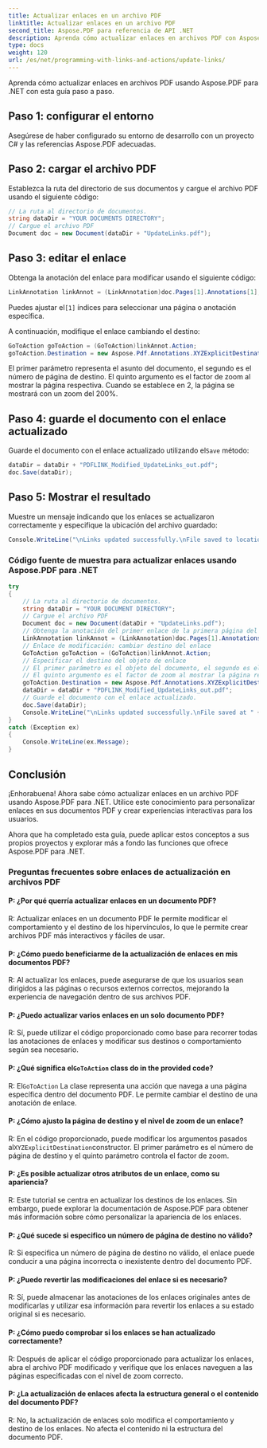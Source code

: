 ```yaml
---
title: Actualizar enlaces en un archivo PDF
linktitle: Actualizar enlaces en un archivo PDF
second_title: Aspose.PDF para referencia de API .NET
description: Aprenda cómo actualizar enlaces en archivos PDF con Aspose.PDF para .NET.
type: docs
weight: 120
url: /es/net/programming-with-links-and-actions/update-links/
---
```

Aprenda cómo actualizar enlaces en archivos PDF usando Aspose.PDF para .NET con esta guía paso a paso.

## Paso 1: configurar el entorno

Asegúrese de haber configurado su entorno de desarrollo con un proyecto C# y las referencias Aspose.PDF adecuadas.

## Paso 2: cargar el archivo PDF

Establezca la ruta del directorio de sus documentos y cargue el archivo PDF usando el siguiente código:

```csharp
// La ruta al directorio de documentos.
string dataDir = "YOUR DOCUMENTS DIRECTORY";
// Cargue el archivo PDF
Document doc = new Document(dataDir + "UpdateLinks.pdf");
```

## Paso 3: editar el enlace

Obtenga la anotación del enlace para modificar usando el siguiente código:

```csharp
LinkAnnotation linkAnnot = (LinkAnnotation)doc.Pages[1].Annotations[1];
```

 Puedes ajustar el`[1]` índices para seleccionar una página o anotación específica.

A continuación, modifique el enlace cambiando el destino:

```csharp
GoToAction goToAction = (GoToAction)linkAnnot.Action;
goToAction.Destination = new Aspose.Pdf.Annotations.XYZExplicitDestination(1, 1, 2, 2);
```

El primer parámetro representa el asunto del documento, el segundo es el número de página de destino. El quinto argumento es el factor de zoom al mostrar la página respectiva. Cuando se establece en 2, la página se mostrará con un zoom del 200%.

## Paso 4: guarde el documento con el enlace actualizado

 Guarde el documento con el enlace actualizado utilizando el`Save` método:

```csharp
dataDir = dataDir + "PDFLINK_Modified_UpdateLinks_out.pdf";
doc.Save(dataDir);
```

## Paso 5: Mostrar el resultado

Muestre un mensaje indicando que los enlaces se actualizaron correctamente y especifique la ubicación del archivo guardado:

```csharp
Console.WriteLine("\nLinks updated successfully.\nFile saved to location: " + dataDir);
```

### Código fuente de muestra para actualizar enlaces usando Aspose.PDF para .NET 
```csharp
try
{
	// La ruta al directorio de documentos.
	string dataDir = "YOUR DOCUMENT DIRECTORY";
	// Cargue el archivo PDF
	Document doc = new Document(dataDir + "UpdateLinks.pdf");
	// Obtenga la anotación del primer enlace de la primera página del documento
	LinkAnnotation linkAnnot = (LinkAnnotation)doc.Pages[1].Annotations[1];
	// Enlace de modificación: cambiar destino del enlace
	GoToAction goToAction = (GoToAction)linkAnnot.Action;
	// Especificar el destino del objeto de enlace
	// El primer parámetro es el objeto del documento, el segundo es el número de página de destino.
	// El quinto argumento es el factor de zoom al mostrar la página respectiva. Al usar 2, la página se mostrará con un zoom del 200 %.
	goToAction.Destination = new Aspose.Pdf.Annotations.XYZExplicitDestination(1, 1, 2, 2);
	dataDir = dataDir + "PDFLINK_Modified_UpdateLinks_out.pdf";
	// Guarde el documento con el enlace actualizado.
	doc.Save(dataDir);
	Console.WriteLine("\nLinks updated successfully.\nFile saved at " + dataDir);
}
catch (Exception ex)
{
	Console.WriteLine(ex.Message);
}
```

## Conclusión

¡Enhorabuena! Ahora sabe cómo actualizar enlaces en un archivo PDF usando Aspose.PDF para .NET. Utilice este conocimiento para personalizar enlaces en sus documentos PDF y crear experiencias interactivas para los usuarios.

Ahora que ha completado esta guía, puede aplicar estos conceptos a sus propios proyectos y explorar más a fondo las funciones que ofrece Aspose.PDF para .NET.

### Preguntas frecuentes sobre enlaces de actualización en archivos PDF 

#### P: ¿Por qué querría actualizar enlaces en un documento PDF?

R: Actualizar enlaces en un documento PDF le permite modificar el comportamiento y el destino de los hipervínculos, lo que le permite crear archivos PDF más interactivos y fáciles de usar.

#### P: ¿Cómo puedo beneficiarme de la actualización de enlaces en mis documentos PDF?

R: Al actualizar los enlaces, puede asegurarse de que los usuarios sean dirigidos a las páginas o recursos externos correctos, mejorando la experiencia de navegación dentro de sus archivos PDF.

#### P: ¿Puedo actualizar varios enlaces en un solo documento PDF?

R: Sí, puede utilizar el código proporcionado como base para recorrer todas las anotaciones de enlaces y modificar sus destinos o comportamiento según sea necesario.

####  P: ¿Qué significa el`GoToAction` class do in the provided code?

 R: El`GoToAction` La clase representa una acción que navega a una página específica dentro del documento PDF. Le permite cambiar el destino de una anotación de enlace.

#### P: ¿Cómo ajusto la página de destino y el nivel de zoom de un enlace?

 R: En el código proporcionado, puede modificar los argumentos pasados al`XYZExplicitDestination`constructor. El primer parámetro es el número de página de destino y el quinto parámetro controla el factor de zoom.

#### P: ¿Es posible actualizar otros atributos de un enlace, como su apariencia?

R: Este tutorial se centra en actualizar los destinos de los enlaces. Sin embargo, puede explorar la documentación de Aspose.PDF para obtener más información sobre cómo personalizar la apariencia de los enlaces.

#### P: ¿Qué sucede si especifico un número de página de destino no válido?

R: Si especifica un número de página de destino no válido, el enlace puede conducir a una página incorrecta o inexistente dentro del documento PDF.

#### P: ¿Puedo revertir las modificaciones del enlace si es necesario?

R: Sí, puede almacenar las anotaciones de los enlaces originales antes de modificarlas y utilizar esa información para revertir los enlaces a su estado original si es necesario.

#### P: ¿Cómo puedo comprobar si los enlaces se han actualizado correctamente?

R: Después de aplicar el código proporcionado para actualizar los enlaces, abra el archivo PDF modificado y verifique que los enlaces naveguen a las páginas especificadas con el nivel de zoom correcto.

#### P: ¿La actualización de enlaces afecta la estructura general o el contenido del documento PDF?

R: No, la actualización de enlaces solo modifica el comportamiento y destino de los enlaces. No afecta el contenido ni la estructura del documento PDF.